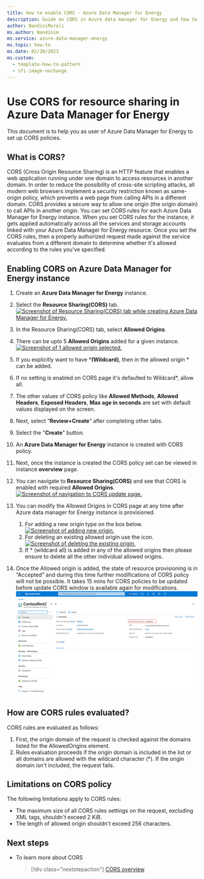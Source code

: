 ```yaml
---
title: How to enable CORS - Azure Data Manager for Energy
description: Guide on CORS in Azure data manager for Energy and how to set up CORS
author: NandiniMurali
ms.author: Nandinim
ms.service: azure-data-manager-energy
ms.topic: how-to
ms.date: 02/28/2023
ms.custom:
  - template-how-to-pattern
  - sfi-image-nochange
---
```

# Use CORS for resource sharing in Azure Data Manager for Energy
This document is to help you as user of Azure Data Manager for Energy to set up CORS policies.

## What is CORS?

CORS (Cross Origin Resource Sharing) is an HTTP feature that enables a web application running under one domain to access resources in another domain. In order to reduce the possibility of cross-site scripting attacks, all modern web browsers implement a security restriction known as same-origin policy, which prevents a web page from calling APIs in a different domain. CORS provides a secure way to allow one origin (the origin domain) to call APIs in another origin.
You can set CORS rules for each Azure Data Manager for Energy instance. When you set CORS rules for the instance, it gets applied automatically across all the services and storage accounts linked with your Azure Data Manager for Energy resource. Once you set the CORS rules, then a properly authorized request made against the service evaluates from a different domain to determine whether it's allowed according to the rules you've specified. 


## Enabling CORS on Azure Data Manager for Energy instance

1.	Create an **Azure Data Manager for Energy** instance.
1.	Select the **Resource Sharing(CORS)** tab.
   [![Screenshot of Resource Sharing(CORS) tab while creating Azure Data Manager for Energy.](media/how-to-enable-cors/enable-cors-1.png)](media/how-to-enable-cors/enable-cors-1.png#lightbox)
 
1.	In the Resource Sharing(CORS) tab, select **Allowed Origins**. 
1.	There can be upto 5 **Allowed Origins** added for a given instance.
      [![Screenshot of 1 allowed origin selected.](media/how-to-enable-cors/enable-cors-2.png)](media/how-to-enable-cors/enable-cors-2.png#lightbox)
1. If you explicitly want to have ***(Wildcard)**, then in the allowed origin * can be added.
1.	If no setting is enabled on CORS page it's defaulted to Wildcard*, allow all. 
1. The other values of CORS policy like  **Allowed Methods**, **Allowed Headers**, **Exposed Headers**, **Max age in seconds** are set with default values displayed on the screen.
1.	Next, select “**Review+Create**” after completing other tabs. 
1.	Select the "**Create**" button. 
1.	An **Azure Data Manager for Energy** instance is created with CORS policy.
1.	Next, once the instance is created the CORS policy set can be viewed in instance **overview** page.
1. You can navigate to **Resource Sharing(CORS)** and see that CORS is enabled with required **Allowed Origins**.
       [![Screenshot of navigation to CORS update page.](media/how-to-enable-cors/enable-cors-4.png)](media/how-to-enable-cors/enable-cors-4.png#lightbox)
1. You can modify the Allowed Origins in CORS page at any time after Azure data manager for Energy instance is provisioned.
   1. For adding a new origin type on the box below.
       [![Screenshot of adding new origin.](media/how-to-enable-cors/enable-cors-5.png)](media/how-to-enable-cors/enable-cors-5.png#lightbox)
   1. For deleting an existing allowed origin use the icon.
      [![Screenshot of deleting the existing origin.](media/how-to-enable-cors/enable-cors-6.png)](media/how-to-enable-cors/enable-cors-6.png#lightbox)
   1. If * (wildcard all) is added in any of the allowed origins then please ensure to delete all the other individual allowed origins.
1. Once the Allowed origin is added, the state of resource provisioning is in “Accepted” and during this time further modifications of CORS policy will not be possible. It takes 15 mins for CORS policies to be updated before update CORS window is available again for modifications.
     [![Screenshot of CORS update window set out.](media/how-to-enable-cors/cors-update-window.png)](media/how-to-enable-cors/cors-update-window.png#lightbox)

## How are CORS rules evaluated?
CORS rules are evaluated as follows:
1. First, the origin domain of the request is checked against the domains listed for the AllowedOrigins element. 
2. Rules evaluation proceeds if the origin domain is included in the list or all domains are allowed with the wildcard character (*). If the origin domain isn't included, the request fails.

## Limitations on CORS policy
The following limitations apply to CORS rules:
- The maximum size of all CORS rules settings on the request, excluding XML tags, shouldn't exceed 2 KiB.
- The length of allowed origin shouldn't exceed 256 characters.

## Next steps
- To learn more about CORS 
   > [!div class="nextstepaction"]
   > [CORS overview](/rest/api/storageservices/cross-origin-resource-sharing--cors--support-for-the-azure-storage-services)

